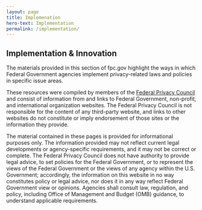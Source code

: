 ```yaml
---
layout: page
title: Implemenation
hero-text: Implementation
permalink: /implementation/
---
```


## Implementation & Innovation

The materials provided in this section of fpc.gov highlight the ways in which Federal Government agencies implement privacy-related laws and policies in specific issue areas.

These resources were compiled by members of the <a href="{{ site.baseurl}}/federal-privacy-council/">Federal Privacy Council</a> and consist of information from and links to Federal Government, non-profit, and international organization websites. The Federal Privacy Council is not responsible for the content of any third-party website, and links to other websites do not constitute or imply endorsement of those sites or the information they provide.

The material contained in these pages is provided for informational purposes only. The information provided may not reflect current legal developments or agency-specific requirements, and it may not be correct or complete. The Federal Privacy Council does not have authority to provide legal advice, to set policies for the Federal Government, or to represent the views of the Federal Government or the views of any agency within the U.S. Government; accordingly, the information on this website in no way constitutes policy or legal advice, nor does it in any way reflect Federal Government view or opinions. Agencies shall consult law, regulation, and policy, including Office of Management and Budget (OMB) guidance, to understand applicable requirements.


